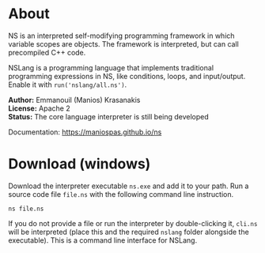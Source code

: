 # About
NS is an interpreted self-modifying programming framework in which variable scopes are objects. The framework is interpreted, but can call precompiled C++ code.

NSLang is a programming language that implements traditional programming expressions in NS, like conditions, loops, and input/output. Enable it with `run('nslang/all.ns')`.

**Author:** Emmanouil (Manios) Krasanakis<br>
**License:** Apache 2<br>
**Status:** The core language interpreter is still being developed

Documentation: https://maniospas.github.io/ns


# Download (windows)
Download the interpreter executable `ns.exe` and add it to your path. 
Run a source code file `file.ns` with the following command line instruction.

```
ns file.ns
```

If you do not provide a file or run the interpreter by double-clicking it, 
`cli.ns` will be interpreted (place this and the required `nslang` folder alongside the executable). 
This is a command line interface for NSLang.